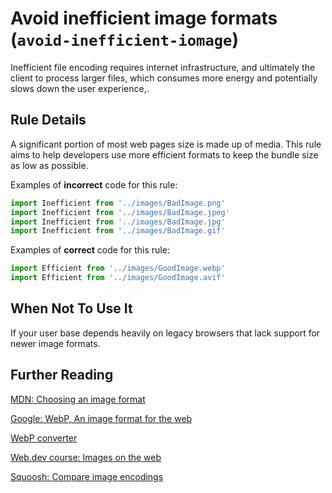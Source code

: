 # Avoid inefficient image formats (`avoid-inefficient-iomage`)

Inefficient file encoding requires internet infrastructure, and ultimately the client to process larger files, which consumes more energy and potentially slows down the user experience,.

## Rule Details

A significant portion of most web pages size is made up of media. This rule aims to help developers use more efficient formats to keep the bundle size as low as possible.

Examples of **incorrect** code for this rule:

```js
import Inefficient from '../images/BadImage.png'
import Inefficient from '../images/BadImage.jpeg'
import Inefficient from '../images/BadImage.jpg'
import Inefficient from '../images/BadImage.gif'
```

Examples of **correct** code for this rule:

```js
import Efficient from '../images/GoodImage.webp'
import Efficient from '../images/GoodImage.avif'
```

## When Not To Use It

If your user base depends heavily on legacy browsers that lack support for newer image formats.

## Further Reading

[MDN: Choosing an image format](https://developer.mozilla.org/en-US/docs/Web/Media/Formats/Image_types#choosing_an_image_format)

[Google: WebP, An image format for the web](https://developers.google.com/speed/webp/)

[WebP converter](https://developers.google.com/speed/webp/#webp_converter_download)

[Web.dev course: Images on the web](https://web.dev/learn/images)

[Squoosh: Compare image encodings](https://squoosh.app/)
